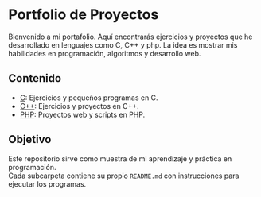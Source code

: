 # Portfolio de Proyectos

Bienvenido a mi portafolio.
Aquí encontrarás ejercicios y proyectos que he desarrollado en lenguajes como C, C++ y php.
La idea es mostrar mis habilidades en programación, algoritmos y desarrollo web.

## Contenido

- [C](./C/README.md): Ejercicios y pequeños programas en C.
- [C++](./C++/README.md): Ejercicios y proyectos en C++.
- [PHP](./PHP/README.md): Proyectos web y scripts en PHP.

## Objetivo
Este repositorio sirve como muestra de mi aprendizaje y práctica en programación.  
Cada subcarpeta contiene su propio `README.md` con instrucciones para ejecutar los programas.

